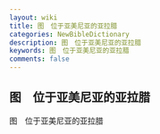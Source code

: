 ```yaml
---
layout: wiki
title: 图　位于亚美尼亚的亚拉腊
categories: NewBibleDictionary
description: 图　位于亚美尼亚的亚拉腊
keywords: 图　位于亚美尼亚的亚拉腊
comments: false
---
```


## 图　位于亚美尼亚的亚拉腊



图　位于亚美尼亚的亚拉腊






